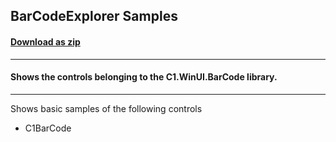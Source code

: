 ## BarCodeExplorer Samples
#### [Download as zip](https://grapecity.github.io/DownGit/#/home?url=https://github.com/GrapeCity/ComponentOne-WinUI-Samples/tree/master/NET_8/BarCode/BarCodeExplorer)
____
#### Shows the controls belonging to the C1.WinUI.BarCode library.
____
Shows basic samples of the following controls

* C1BarCode
